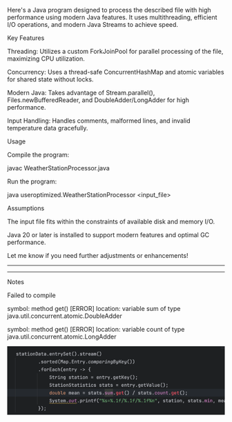 Here's a Java program designed to process the described file with high performance using modern Java features.
It uses multithreading, efficient I/O operations, and modern Java Streams to achieve speed.

Key Features


Threading: Utilizes a custom ForkJoinPool for parallel processing of the file, maximizing CPU utilization.

Concurrency: Uses a thread-safe ConcurrentHashMap and atomic variables for shared state without locks.

Modern Java: Takes advantage of Stream.parallel(), Files.newBufferedReader, and DoubleAdder/LongAdder for high performance.

Input Handling: Handles comments, malformed lines, and invalid temperature data gracefully.

Usage

Compile the program:

javac WeatherStationProcessor.java

Run the program:

java useroptimized.WeatherStationProcessor <input_file>

Assumptions

The input file fits within the constraints of available disk and memory I/O.

Java 20 or later is installed to support modern features and optimal GC performance.

Let me know if you need further adjustments or enhancements!

--- 

--- 

Notes 

Failed to compile

symbol:   method get()
[ERROR]   location: variable sum of type java.util.concurrent.atomic.DoubleAdder

symbol:   method get()
[ERROR]   location: variable count of type java.util.concurrent.atomic.LongAdder



![img.png](img.png)